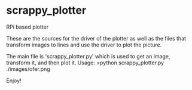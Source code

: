 # scrappy_plotter
RPi based plotter

These are the sources for the driver of the plotter as well as the files that transform images to lines and use the driver to plot the picture.

The main file is 'scrappy_plotter.py' which is used to get an image, transform it, and then plot it. 
Usage: >python scrappy_plotter.py ./images/ofer.png

Enjoy!
